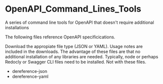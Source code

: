 # OpenAPI_Command_Lines_Tools
A series of command line tools for OpenAPI that doesn't require additional installations

The following files reference OpenAPI specificications.

Download the appropiate file type (JSON or YAML). Usage notes are included in the downloads.
The advantage of these files are that no additional installation of any libraries are needed. 
Typically, node or perhaps Redocly or Swagger CLI files need to be installed. 
Not with these files.
* dereference-json
* dereference-yaml
